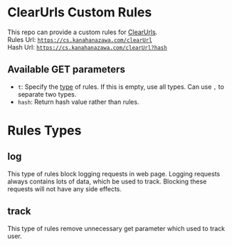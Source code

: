# ClearUrls Custom Rules
This repo can provide a custom rules for [ClearUrls](https://gitlab.com/KevinRoebert/ClearUrls).  
Rules Url: [`https://cs.kanahanazawa.com/clearUrl`](https://cs.kanahanazawa.com/clearUrl)  
Hash Url: [`https://cs.kanahanazawa.com/clearUrl?hash`](https://cs.kanahanazawa.com/clearUrl?hash)

## Available GET parameters
- `t`: Specify the [type](#rules-types) of rules. If this is empty, use all types. Can use `,` to separate two types.
- `hash`: Return hash value rather than rules.

# Rules Types
## log
This type of rules block logging requests in web page. Logging requests always contains lots of data, which be used to track. Blocking these requests will not have any side effects.
## track
This type of rules remove unnecessary get parameter which used to track user.

